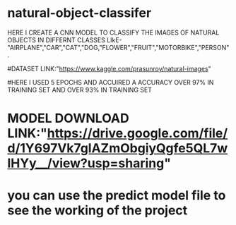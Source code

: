 # natural-object-classifer
HERE I CREATE A CNN MODEL TO CLASSIFY THE IMAGES OF NATURAL OBJECTS IN DIFFERNT CLASSES LIkE-"AIRPLANE","CAR","CAT","DOG,"FLOWER","FRUIT","MOTORBIKE","PERSON".


#DATASET LINK:"https://www.kaggle.com/prasunroy/natural-images"


#HERE I USED 5 EPOCHS AND ACCUIRED A ACCURACY OVER 97% IN TRAINING SET AND OVER 93% IN TRAINING SET


# MODEL DOWNLOAD LINK:"https://drive.google.com/file/d/1Y697Vk7glAZmObgiyQgfe5QL7wlHYy__/view?usp=sharing"
# you can use the predict model file to see the working of the project
